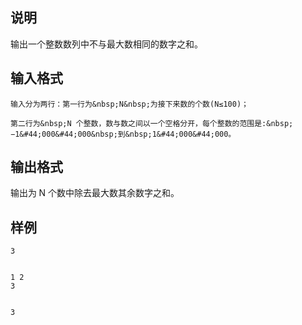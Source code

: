 <h2>说明</h2>

<span style="font-family:&quot;font-size:medium;background-color:#FCFCFC;">输出一个整数数列中不与最大数相同的数字之和。</span>
<h2>输入格式</h2>

<p style="text-indent:2em;font-family:&quot;font-size:medium;">
	输入分为两行：第一行为&nbsp;N&nbsp;为接下来数的个数(N≤100)；
</p>
<p style="text-indent:2em;font-family:&quot;font-size:medium;">
	第二行为&nbsp;N 个整数，数与数之间以一个空格分开，每个整数的范围是:&nbsp;−1&#44;000&#44;000&nbsp;到&nbsp;1&#44;000&#44;000。
</p>
<h2>输出格式</h2>

<span style="font-family:&quot;font-size:medium;background-color:#FCFCFC;">输出为&nbsp;</span>N&nbsp;<span style="font-family:&quot;font-size:medium;background-color:#FCFCFC;">个数中除去最大数其余数字之和。</span>
<h2>样例</h2>
<pre><code class="language-input1">3
1 2 3</code></pre><pre><code class="language-output1">3</code></pre>
